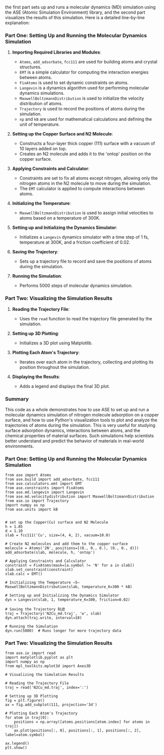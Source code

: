 the first part sets up and runs a molecular dynamics (MD) simulation using the ASE (Atomic Simulation Environment) library, and the second part visualizes the results of this simulation. Here is a detailed line-by-line explanation:

### Part One: Setting Up and Running the Molecular Dynamics Simulation

1. **Importing Required Libraries and Modules**:
   - `Atoms`, `add_adsorbate`, `fcc111` are used for building atoms and crystal structures.
   - `EMT` is a simple calculator for computing the interaction energies between atoms.
   - `FixAtoms` is used to set dynamic constraints on atoms.
   - `Langevin` is a dynamics algorithm used for performing molecular dynamics simulations.
   - `MaxwellBoltzmannDistribution` is used to initialize the velocity distribution of atoms.
   - `Trajectory` is used to record the positions of atoms during the simulation.
   - `np` and `kB` are used for mathematical calculations and defining the unit of temperature.

2. **Setting up the Copper Surface and N2 Molecule**:
   - Constructs a four-layer thick copper (111) surface with a vacuum of 10 layers added on top.
   - Creates an N2 molecule and adds it to the 'ontop' position on the copper surface.

3. **Applying Constraints and Calculator**:
   - Constraints are set to fix all atoms except nitrogen, allowing only the nitrogen atoms in the N2 molecule to move during the simulation.
   - The `EMT` calculator is applied to compute interactions between atoms.

4. **Initializing the Temperature**:
   - `MaxwellBoltzmannDistribution` is used to assign initial velocities to atoms based on a temperature of 300K.

5. **Setting up and Initializing the Dynamics Simulator**:
   - Initializes a `Langevin` dynamics simulator with a time step of 1 fs, temperature at 300K, and a friction coefficient of 0.02.

6. **Saving the Trajectory**:
   - Sets up a trajectory file to record and save the positions of atoms during the simulation.

7. **Running the Simulation**:
   - Performs 5000 steps of molecular dynamics simulation.

### Part Two: Visualizing the Simulation Results

1. **Reading the Trajectory File**:
   - Uses the `read` function to read the trajectory file generated by the simulation.

2. **Setting up 3D Plotting**:
   - Initializes a 3D plot using Matplotlib.

3. **Plotting Each Atom's Trajectory**:
   - Iterates over each atom in the trajectory, collecting and plotting its position throughout the simulation.

4. **Displaying the Results**:
   - Adds a legend and displays the final 3D plot.

### Summary
This code as a whole demonstrates how to use ASE to set up and run a molecular dynamics simulation of nitrogen molecule adsorption on a copper surface, and how to use Python's visualization tools to plot and analyze the trajectories of atoms during the simulation. This is very useful for studying surface adsorption dynamics, interactions between atoms, and the chemical properties of material surfaces. Such simulations help scientists better understand and predict the behavior of materials in real-world environments.

### Part One: Setting Up and Running the Molecular Dynamics Simulation
```
from ase import Atoms
from ase.build import add_adsorbate, fcc111
from ase.calculators.emt import EMT
from ase.constraints import FixAtoms
from ase.md.langevin import Langevin
from ase.md.velocitydistribution import MaxwellBoltzmannDistribution
from ase.io import Trajectory
import numpy as np
from ase.units import kB


# set up the Copper(Cu) surface and N2 Molecule
h = 1.85
d = 1.10
slab = fcc111('Cu', size=(4, 4, 2), vacuum=10.0)

# Create N2 molecules and add them to the copper surface
molecule = Atoms('2N', positions=[(0., 0., 0.), (0., 0., d)])
add_adsorbate(slab, molecule, h, 'ontop')

# Applying Constraints and Calculator
constraint = FixAtoms(mask=[a.symbol != 'N' for a in slab])
slab.set_constraint(constraint)
slab.calc = EMT()

# Initializing the Temperature —5—
MaxwellBoltzmannDistribution(slab, temperature_K=300 * kB)

# Setting up and Initializing the Dynamics Simulator
dyn = Langevin(slab, 1, temperature_K=300, friction=0.02)

# Saving the Trajectory 轨迹
traj = Trajectory('N2Cu_md.traj', 'w', slab)
dyn.attach(traj.write, interval=10)

# Running the Simulation
dyn.run(5000)  # Runs longer for more trajectory data
```

### Part Two: Visualizing the Simulation Results
```
from ase.io import read
import matplotlib.pyplot as plt
import numpy as np
from mpl_toolkits.mplot3d import Axes3D

# Visualizing the Simulation Results

# Reading the Trajectory File
traj = read('N2Cu_md.traj', index=':')

# Setting up 3D Plotting
fig = plt.figure()
ax = fig.add_subplot(111, projection='3d')

# Plotting Each Atom's Trajectory
for atom in traj[0]:
    positions = np.array([atoms.positions[atom.index] for atoms in traj])
    ax.plot(positions[:, 0], positions[:, 1], positions[:, 2], label=atom.symbol)

ax.legend()
plt.show()

```
